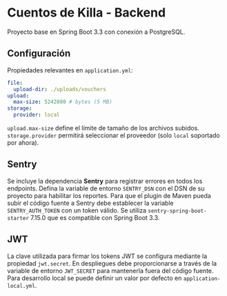 # Cuentos de Killa - Backend
Proyecto base en Spring Boot 3.3 con conexión a PostgreSQL.

## Configuración

Propiedades relevantes en `application.yml`:

```yaml
file:
  upload-dir: ./uploads/vouchers
upload:
  max-size: 5242880 # bytes (5 MB)
storage:
  provider: local
```

`upload.max-size` define el límite de tamaño de los archivos subidos.
`storage.provider` permitirá seleccionar el proveedor (solo `local` soportado por ahora).

## Sentry

Se incluye la dependencia **Sentry** para registrar errores en todos los endpoints.
Defina la variable de entorno `SENTRY_DSN` con el DSN de su proyecto para habilitar los reportes.
Para que el plugin de Maven pueda subir el código fuente a Sentry debe
establecer la variable `SENTRY_AUTH_TOKEN` con un token válido.
Se utiliza `sentry-spring-boot-starter` 7.15.0 que es compatible con Spring Boot 3.3.

## JWT

La clave utilizada para firmar los tokens JWT se configura mediante la propiedad
`jwt.secret`. En despliegues debe proporcionarse a través de la variable de
entorno `JWT_SECRET` para mantenerla fuera del código fuente. Para desarrollo
local se puede definir un valor por defecto en `application-local.yml`.
